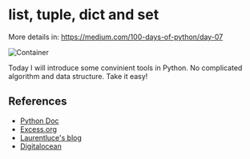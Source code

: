 # list, tuple, dict and set

More details in:
https://medium.com/100-days-of-python/day-07

![Container](http://excess.org/media/image/2012/11/literal2.png)

Today I will introduce some convinient tools in Python. No complicated algorithm and data structure. Take it easy!


## References

- [Python Doc](https://docs.python.org/3/library/collections.html)
- [Excess.org](http://excess.org/article/2012/11/python-container-literals/)
- [Laurentluce's blog](http://www.laurentluce.com/posts/python-dictionary-implementation/)
- [Digitalocean](https://www.digitalocean.com/community/tutorials/understanding-dictionaries-in-python-3)

